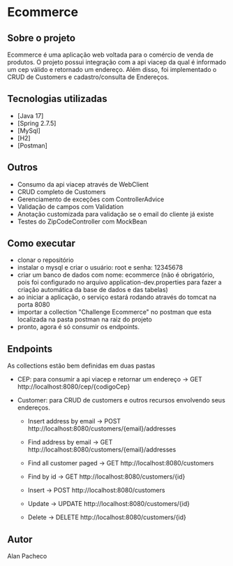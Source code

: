 # Ecommerce

## Sobre o projeto

Ecommerce é uma aplicação web voltada para o comércio de venda de produtos. O projeto possui integração com a api viacep da qual é informado um cep válido e retornado um endereço. Além disso, foi implementado o CRUD de Customers e cadastro/consulta de Endereços.


## Tecnologias utilizadas

- [Java 17]
- [Spring 2.7.5]
- [MySql]
- [H2]
- [Postman]


## Outros 

- Consumo da api viacep através de WebClient
- CRUD completo de Customers
- Gerenciamento de exceções com ControllerAdvice
- Validação de campos com Validation
- Anotação customizada para validação se o email do cliente já existe 
- Testes do ZipCodeController com MockBean


## Como executar

- clonar o repositório
- instalar o mysql e criar o usuário: root e senha: 12345678
- criar um banco de dados com nome: ecommerce (não é obrigatório, pois foi configurado no arquivo application-dev.properties para fazer a criação automática da base de dados e das tabelas)
- ao iniciar a aplicação, o serviço estará rodando através do tomcat na porta 8080
- importar a collection "Challenge Ecommerce" no postman que esta localizada na pasta postman na raiz do projeto
- pronto, agora é só consumir os endpoints.


## Endpoints

As collections estão bem definidas em duas pastas
<br/>
   - CEP: para consumir a api viacep e retornar um endereço -> GET http://localhost:8080/cep/{codigoCep}
    
   - Customer: para CRUD de customers e outros recursos envolvendo seus endereços.
      - Insert address by email -> 
            POST http://localhost:8080/customers/{email}/addresses
      
      - Find address by email -> 
            GET http://localhost:8080/customers/{email}/addresses
      
      - Find all customer paged -> 
            GET http://localhost:8080/customers
      
      - Find by id -> 
            GET http://localhost:8080/customers/{id}
      
      - Insert -> 
            POST http://localhost:8080/customers
      
      - Update -> 
            UPDATE http://localhost:8080/customers/{id}
      
      - Delete -> 
            DELETE  http://localhost:8080/customers/{id}

## Autor
Alan Pacheco
